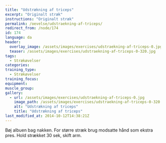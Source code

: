 ```yaml
---
title: "Udstrækning af triceps"
excerpt: "Originalt stræk"
instructions: "Originalt stræk"
permalink: /oevelse/udstraekning-af-triceps/
redirect_from: /node/174
id: 174
language: da
header:
  overlay_image: /assets/images/exercises/udstraekning-af-triceps-0.jpg
  teaser: /assets/images/exercises/udstraekning-af-triceps-0-320.jpg
tags:
  - Strækøvelser
categories:
training_type: 
  - Strækøvelser
training_focus: 
equipment:
muscle_group:
gallery:
  - url: /assets/images/exercises/udstraekning-af-triceps-0.jpg
    image_path: /assets/images/exercises/udstraekning-af-triceps-0-320.jpg
    alt: "Udstrækning af triceps"
    title: "Udstrækning af triceps"
last_modified_at: 2014-10-12T14:38:21Z
---
```


Bøj albuen bag nakken. For større stræk brug modsatte hånd som ekstra pres. Hold strækket 30 sek, skift arm.
